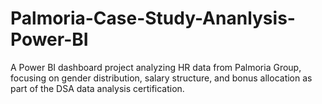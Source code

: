 # Palmoria-Case-Study-Ananlysis-Power-BI
A Power BI dashboard project analyzing HR data from Palmoria Group, focusing on gender distribution, salary structure, and bonus allocation as part of the DSA data analysis certification.
